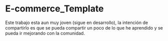 # E-commerce_Template

Este trabajo esta aun muy joven (sigue en desarrollo), la intención de compartirlo es que se pueda compartir un poco de lo que he aprendido
y se pueda ir mejorando con la comunidad.
